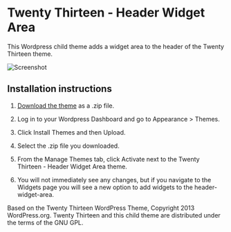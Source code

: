 Twenty Thirteen - Header Widget Area
====================================

This Wordpress child theme adds a widget area to the header of the Twenty Thirteen theme.

![Screenshot](https://raw.github.com/tomwills/Twenty-Thirteen---Header-Widget-Area/master/screenshot.png)

Installation instructions
-------------------------

1. [Download the theme](https://github.com/tomwills/Twenty-Thirteen---Header-Widget-Area/archive/master.zip) as a .zip file.

2. Log in to your Wordpress Dashboard and go to Appearance > Themes.

3. Click Install Themes and then Upload.

4. Select the .zip file you downloaded.

5. From the Manage Themes tab, click Activate next to the Twenty Thirteen - Header Widget Area theme.

6. You will not immediately see any changes, but if you navigate to the Widgets page you will see a new option to add widgets to the header-widget-area.

Based on the Twenty Thirteen WordPress Theme, Copyright 2013 WordPress.org. Twenty Thirteen and this child theme are distributed under the terms of the GNU GPL.
